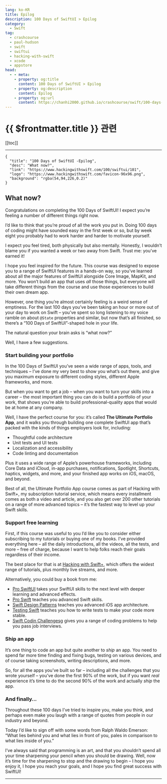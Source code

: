```yaml
---
lang: ko-KR
title: Epilog
description: 100 Days of SwiftUI > Epilog
category:
  - Swift
tag: 
  - crashcourse
  - paul-hudson
  - swift
  - swiftui
  - hacking-with-swift
  - xcode
  - appstore
head:
  - - meta:
    - property: og:title
      content: 100 Days of SwiftUI > Epilog
    - property: og:description
      content: Epilog
    - property: og:url
      content: https://chanhi2000.github.io/crashcourse/swift/100-days-of-swiftui/101.html
---
```


# {{ $frontmatter.title }} 관련

[[toc]]

---

```component VPCard
{
  "title": "100 Days of SwiftUI -Epilog",
  "desc": "What now?",
  "link": "https://www.hackingwithswift.com/100/swiftui/101",
  "logo": "https://www.hackingwithswift.com/favicon-96x96.png",
  "background": "rgba(54,94,226,0.2)"
}
```

## What now?

Congratulations on completing the 100 Days of SwiftUI! I expect you’re feeling a number of different things right now.

I’d like to think that you’re proud of all the work you put in. Doing 100 days of coding might have sounded easy in the first week or so, but by week eight you probably had to work harder and harder to motivate yourself.

I expect you feel tired, both physically but also mentally. Honestly, I wouldn’t blame you if you wanted a week or two away from Swift. Trust me: you’ve earned it!

I hope you feel inspired for the future. This course was designed to expose you to a range of SwiftUI features in a hands-on way, so you’ve learned about all the major features of SwiftUI alongside Core Image, MapKit, and more. You won’t build an app that uses _all_ those things, but everyone will take different things from the course and use those experiences to build their own dream app.

However, one thing you’re almost certainly feeling is a weird sense of emptiness. For the last 100 days you’ve been taking an hour or more out of your day to work on Swift – you’ve spent so long listening to my voice ramble on about `@State` properties and similar, but now that’s all finished, so there’s a “100 Days of SwiftUI”-shaped hole in your life.

The natural question your brain asks is “what now?”

Well, I have a few suggestions.

### Start building your portfolio

In the 100 Days of SwiftUI you’ve seen a wide range of apps, tools, and techniques – I’ve done my very best to show you what’s out there, and give you maximum exposure to different coding styles, different Apple frameworks, and more.

But when you want to get a job – when you want to turn your skills into a career – the most important thing you can do is build a portfolio of your work, that shows you’re able to build professional-quality apps that would be at home at any company.

Well, I have the perfect course for you: it’s called __The Ultimate Portfolio App__, and it walks you through building one complete SwiftUI app that’s packed with the kinds of things employers look for, including:

- Thoughtful code architecture
- Unit tests and UI tests
- Localization and accessibility
- Code linting and documentation

Plus it uses a wide range of Apple’s powerhouse frameworks, including Core Data and iCloud, in-app purchases, notifications, Spotlight, Shortcuts, haptics, widgets, and more, and your finished app works on iOS, macOS, and beyond.

Best of all, the Ultimate Portfolio App course comes as part of Hacking with Swift+, my subscription tutorial service, which means every installment comes as both a video and article, and you also get over 200 other tutorials on a range of more advanced topics – it’s the fastest way to level up your Swift skills.

### Support free learning

First, if this course was useful to you I’d like you to consider either subscribing to my tutorials or buying one of my books. I’ve provided everything here – all the daily introductions, all the videos, all the tests, and more – free of charge, because I want to help folks reach their goals regardless of their income.

The best place for that is at [Hacking with Swift+](https://www.hackingwithswift.com/plus), which offers the widest range of tutorials, plus monthly live streams, and more.

Alternatively, you could buy a book from me:

- [Pro SwiftUI](https://www.hackingwithswift.com/store/pro-swiftui) takes your SwiftUI skills to the next level with deeper learning and advanced effects.
- [Pro Swift](https://www.hackingwithswift.com/store/pro-swiftui) teaches you advanced Swift skills.
- [Swift Design Patterns](https://www.hackingwithswift.com/store/pro-swiftui) teaches you advanced iOS app architecture.
- [Testing Swift](https://www.hackingwithswift.com/store/pro-swiftui) teaches you how to write tests to make your code more stable.
- [Swift Codin Challengesg](https://www.hackingwithswift.com/store/pro-swiftui) gives you a range of coding problems to help you pass job interviews.

### Ship an app

It’s one thing to code an app but quite another to _ship_ an app. You need to spend far more time finding and fixing bugs, testing on various devices, and of course taking screenshots, writing descriptions, and more.

So, for all the apps you’ve built so far – including all the challenges that you wrote yourself – you’ve done the first 90% of the work, but if you want _real_ experience it’s time to do the second 90% of the work and actually _ship_ the app.

### And finally…

Throughout these 100 days I’ve tried to inspire you, make you think, and perhaps even make you laugh with a range of quotes from people in our industry and beyond.

Today I’d like to sign off with some words from Ralph Waldo Emerson: “What lies behind you and what lies in front of you, pales in comparison to what lies inside of you.”

I’ve always said that programming is an art, and that you shouldn’t spend all your time sharpening your pencil when you should be drawing. Well, now it’s time for the sharpening to stop and the drawing to begin – I hope you enjoy it, I hope you reach your goals, and I hope you find great success with SwiftUI!

---

<TagLinks />